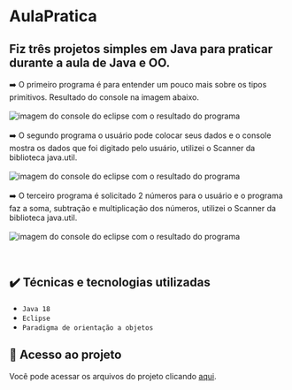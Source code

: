 # AulaPratica

## Fiz três projetos simples em Java para praticar durante a aula de Java e OO.

:arrow_right: O primeiro programa é para entender um pouco mais sobre os tipos primitivos. Resultado do console na imagem abaixo.<br><br>
![imagem do console do eclipse com o resultado do programa ](https://user-images.githubusercontent.com/103668178/219108456-cfbfe553-ebf7-4da5-b0e2-f506c5dba794.png)<br><br>
:arrow_right: O segundo programa o usuário pode colocar seus dados e o console mostra os dados que foi digitado pelo usuário, utilizei o Scanner da biblioteca java.util.<br><br>
![imagem do console do eclipse com o resultado do programa](https://user-images.githubusercontent.com/103668178/219125389-63459ba3-9310-4bad-80b1-a6d9ca53922e.png)<br><br>
:arrow_right: O terceiro programa é solicitado 2 números para o usuário e o programa faz a soma, subtração e multiplicação dos números, utilizei o Scanner da biblioteca java.util.<br><br>
![imagem do console do eclipse com o resultado do programa](https://user-images.githubusercontent.com/103668178/219127353-bbcfc67f-b957-46a0-955c-57a601bc99d6.png)

<br>

## ✔️ Técnicas e tecnologias utilizadas

- ``Java 18``
- ``Eclipse``
- ``Paradigma de orientação a objetos``

## 📁 Acesso ao projeto
Você pode acessar os arquivos do projeto clicando [aqui](https://github.com/MicheleWM/AulaPratica/tree/main/AulaPratica/src/br/com/descomplica/live01).
